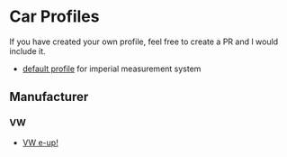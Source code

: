 # Car Profiles

If you have created your own profile, feel free to create a PR and I would include it.

* [default profile](states-imperial.json) for imperial measurement system

## Manufacturer

### VW

* [VW e-up!](vw/states-eup.json)